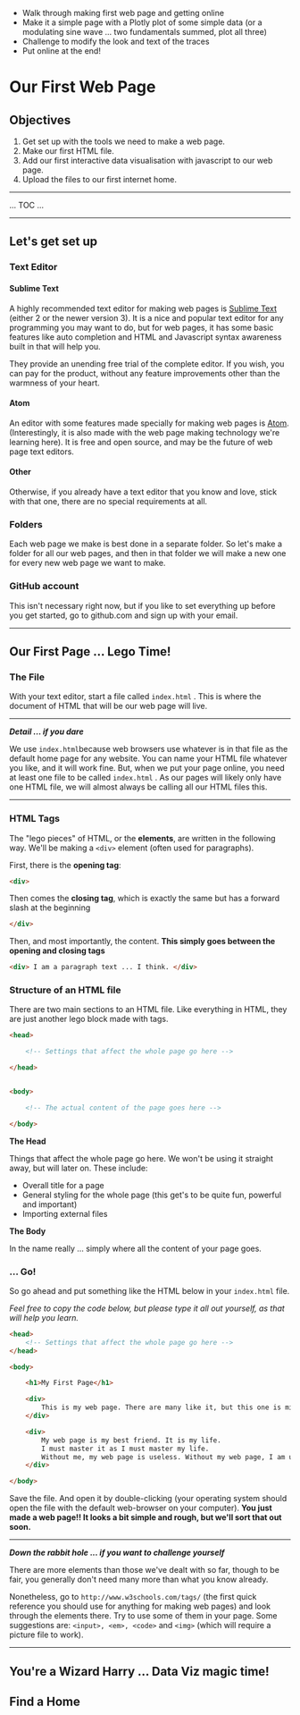 * Walk through making first web page and getting online
* Make it a simple page with a Plotly plot of some simple data \(or a modulating sine wave ... two fundamentals summed, plot all three\)
* Challenge to modify the look and text of the traces
* Put online at the end!

# Our First Web Page

## Objectives

1. Get set up with the tools we need to make a web page.
2. Make our first HTML file.
3. Add our first interactive data visualisation with javascript to our web page.
4. Upload the files to our first internet home.

---

... TOC ...

---

## Let's get set up

### **Text Editor**

#### Sublime Text

A highly recommended text editor for making web pages is [Sublime Text](http://www.sublimetext.com/2) \(either 2 or the newer version 3\).  It is a nice and popular text editor for any programming you may want to do, but for web pages, it has some basic features like auto completion and HTML and Javascript syntax awareness built in that will help you.

They provide an unending free trial of the complete editor.  If you wish, you can pay for the product, without any feature improvements other than the warmness of your heart.

#### Atom

An editor with some features made specially for making web pages is [Atom](https://atom.io).  \(Interestingly, it is also made with the web page making technology we're learning here\).  It is free and open source, and may be the future of web page text editors.

#### Other

Otherwise, if you already have a text editor that you know and love, stick with that one, there are no special requirements at all.

### Folders

Each web page we make is best done in a separate folder.  So let's make a folder for all our web pages, and then in that folder we will make a new one for every new web page we want to make.

### GitHub account

This isn't necessary right now, but if you like to set everything up before you get started, go to github.com and sign up with your email.

---

## Our First Page ... Lego Time!

### The File

With your text editor, start a file called `index.html` .  This is where the document of HTML that will be our web page will live.

---

_**Detail ... if you dare**_

We use `index.html`because web browsers use whatever is in that file as the default home page for any website.  You can name your HTML file whatever you like, and it will work fine.  But, when we put your page online, you need at least one file to be called `index.html` .  As our pages will likely only have one HTML file, we will almost always be calling all our HTML files this.

---

### HTML Tags

The "lego pieces" of HTML, or the **elements**, are written in the following way.  We'll be making a `<div>` element \(often used for paragraphs\).

First, there is the **opening tag**:

```HTML
<div>
```

Then comes the **closing tag**, which is exactly the same but has a forward slash at the beginning

```HTML
</div>
```

Then, and most importantly, the content.  **This simply goes between the opening and closing tags**

```HTML
<div> I am a paragraph text ... I think. </div>
```

### Structure of an HTML file

There are two main sections to an HTML file.  Like everything in HTML, they are just another lego block made with tags.

```HTML
<head>

    <!-- Settings that affect the whole page go here -->

</head>


<body>

    <!-- The actual content of the page goes here -->

</body>
```

**The Head**

Things that affect the whole page go here.  We won't be using it straight away, but will later on.  These include:

* Overall title for a page
* General styling for the whole page \(this get's to be quite fun, powerful and important\)
* Importing external files

**The Body**

In the name really ... simply where all the content of your page goes.

### ... Go!

So go ahead and put something like the HTML below in your `index.html` file.

_Feel free to copy the code below, but please type it all out yourself, as that will help you learn._

```HTML
<head>
    <!-- Settings that affect the whole page go here -->
</head>

<body>

    <h1>My First Page</h1>

    <div>
        This is my web page. There are many like it, but this one is mine.
    </div>

    <div>
        My web page is my best friend. It is my life. 
        I must master it as I must master my life.
        Without me, my web page is useless. Without my web page, I am useless.
    </div>

</body>
```

Save the file.  And open it by double-clicking \(your operating system should open the file with the default web-browser on your computer\).  **You just made a web page!!  It looks a bit simple and rough, but we'll sort that out soon.**

---

_**Down the rabbit hole ... if you want to challenge yourself**_

There are more elements than those we've dealt with so far, though to be fair, you generally don't need many more than what you know already.

Nonetheless, go to `http://www.w3schools.com/tags/`  \(the first quick reference you should use for anything for making web pages\) and look through the elements there.  Try to use some of them in your page.  Some suggestions are: `<input>, <em>, <code>` and `<img>` \(which will require a picture file to work\).

---

## 

## You're a Wizard Harry ... Data Viz magic time!

## Find a Home




